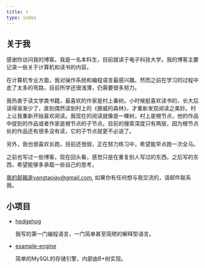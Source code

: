 ```yaml
---
title: τ
type: index
---
```


## 关于我

感谢你访问我的博客。我是一名本科生，目前就读于电子科技大学。我的博客主要记录一些关于计算机和读书的内容。

在计算机专业方面，我对操作系统和编程语言最感兴趣。然而之前在学习的过程中走了太多的弯路，目前所学还很浅薄，仍需要很多努力。

我热衷于读文学类书籍，最喜欢的作家是村上春树。小时候挺喜欢读书的，长大后读得渐渐少了，直到偶然读到村上的《挪威的森林》，才重新发现阅读之美妙。村上让我重新开始喜欢阅读。我现在的阅读就像是一棵树，村上是根节点，他的作品中提到的作品或者作家是根节点的子节点。目前的搜索深度只有两层，因为根节点处的作品还有很多没有读，它的子节点就更不必说了。

另外，我也很喜欢长跑，目前还很弱，正在努力练习中，希望能早点跑一次全马。

之前也写过一些博客，现在回头看，感觉只是在重复别人写过的东西。之后写的东西，希望能够多承载一些自己的思考。

我的邮箱是yangtaojay@gmail.com, 如果你有任何想与我交流的，请邮件联系我。

## 小项目

- [hedgehog](https://github.com/yangtau/hedgehog)

    我写的第一门编程语言，一门简单甚至简陋的解释型语言。

- [example-engine](https://github.com/yangtau/example-engine)

    简单的MySQL的存储引擎，内部由B+树实现。
